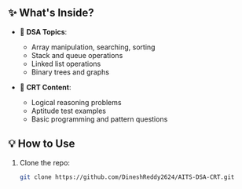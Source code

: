 
## ✨ What's Inside?

- 📘 **DSA Topics**: 
  - Array manipulation, searching, sorting
  - Stack and queue operations
  - Linked list operations
  - Binary trees and graphs

- 🧠 **CRT Content**:
  - Logical reasoning problems
  - Aptitude test examples
  - Basic programming and pattern questions

## 💡 How to Use

1. Clone the repo:
   ```bash
   git clone https://github.com/DineshReddy2624/AITS-DSA-CRT.git
